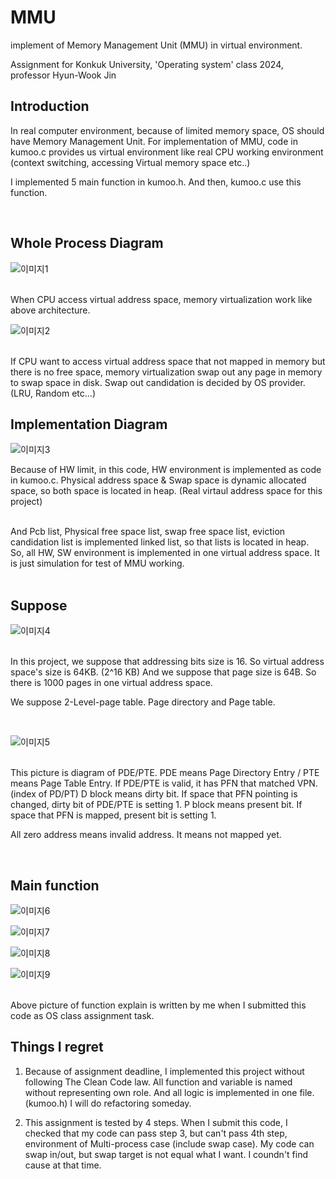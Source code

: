 # MMU

implement of Memory Management Unit (MMU) in virtual environment.

Assignment for Konkuk University, 'Operating system' class 2024, professor Hyun-Wook Jin


## Introduction

In real computer environment, because of limited memory space, OS should have Memory Management Unit. For implementation of MMU, code in kumoo.c provides us virtual environment like real CPU working environment (context switching, accessing Virtual memory space etc..) 

I implemented 5 main function in kumoo.h. And then, kumoo.c use this function.

</br>

## Whole Process Diagram

![이미지1](images/운영체제-282.jpg)

</br>
When CPU access virtual address space, memory virtualization work like above architecture.

</br>

![이미지2](images/운영체제-283.jpg)

</br>
If CPU want to access virtual address space that not mapped in memory but there is no free space, memory virtualization swap out any page in memory to swap space in disk. Swap out candidation is decided by OS provider. (LRU, Random etc...)


</br>

## Implementation Diagram

![이미지3](images/운영체제-284_2.jpg)

Because of HW limit, in this code, HW environment is implemented as code in kumoo.c. Physical address space & Swap space is dynamic allocated space, so both space is located in heap. (Real virtaul address space for this project) 

</br>
And Pcb list, Physical free space list, swap free space list, eviction candidation list is implemented linked list, so that lists is located in heap. 

</br>
So, all HW, SW environment is implemented in one virtual address space. It is just simulation for test of MMU working.

</br>
</br>

## Suppose

![이미지4](images/운영체제-285.jpg)

</br>
In this project, we suppose that addressing bits size is 16. So virtual address space's size is 64KB. (2^16 KB) And we suppose that page size is 64B. So there is 1000 pages in one virtual address space. 

We suppose 2-Level-page table. Page directory and Page table. 

</br>

![이미지5](images/운영체제-286.jpg)

</br>
This picture is diagram of PDE/PTE. PDE means Page Directory Entry / PTE means Page Table Entry. If PDE/PTE is valid, it has PFN that matched VPN. (index of PD/PT) D block means dirty bit. If space that PFN pointing is changed, dirty bit of PDE/PTE is setting 1. P block means present bit. If space that PFN is mapped, present bit is setting 1.

All zero address means invalid address. It means not mapped yet.

</br>

## Main function

![이미지6](images/스크린샷%202024-07-12%20오전%203.55.48.png)

![이미지7](images/스크린샷%202024-07-12%20오전%203.55.57.png)

![이미지8](images/스크린샷%202024-07-12%20오전%203.56.05.png)

![이미지9](images/스크린샷%202024-07-12%20오전%203.56.12.png)

</br>
Above picture of function explain is written by me when I submitted this code as OS class assignment task. 


</br>

## Things I regret

1. Because of assignment deadline, I implemented this project without following The Clean Code law. All function and variable is named without representing own role. And all logic is implemented in one file. (kumoo.h) I will do refactoring someday.

2. This assignment is tested by 4 steps. When I submit this code, I checked that my code can pass step 3, but can't pass 4th step, environment of Multi-process case (include swap case). My code can swap in/out, but swap target is not equal what I want. I coundn't find cause at that time.